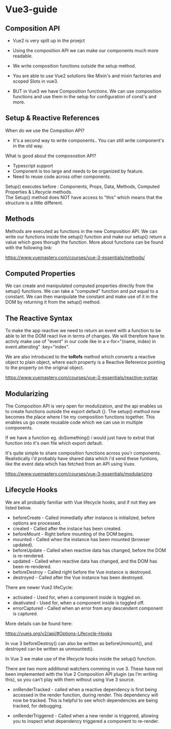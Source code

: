 # Vue3-guide

## Composition API

- Vue2 is very spilt up in the proejct

- Using the composition API we can make our components much more readable.
- We write composition functions outside the setup method.  
- You are able to use Vue2 solutions like Mixin's and mixin factories and scoped Slots in vue3.
- BUT in Vue3 we have Composition functions. We can use composition functions and use them in the setup for configuration of const's and more. 

## Setup & Reactive References 

When do we use the Compsition API? 

- It's a second way to write components.. You can still write component's in the old way. 

What is good about the composostion API? 
- Typescript support 
- Component is too large and needs to be organized by feature. 
- Need to reuse code across other components. 

Setup() executes before : Components, Props, Data, Methods, Computed Properties & Lifecycle methods. <br>
The Setup() method does NOT have access to "this" which means that the structure is a little different. 

## Methods

Methods are executed as functions in the new Composition API. We can write our functions inside the setup() function and make our setup() return a value which goes thorugh the function. More about functions can be found with the following link:

https://www.vuemastery.com/courses/vue-3-essentials/methods/

## Computed Properties 

We can create and manipulated computed properties directly from the setup() functions. We can take a "computed" function and put equal to a constant. We can then manipulate the constant and make use of it in the DOM by returning it from the setup() method. 

## The Reactive Syntax 

To make the app reactive we need to return an event with a function to be able to let the DOM react live in terms of changes. We will therefore have to activly make use of "event" in our code like in a v-for="(name, index) in event.attending" :key="index". 

We are also introduced to the <b>toRefs</b> method which converts a reactive object to plain object, where each property is a Reactive Reference pointing to the property on the original object. 

https://www.vuemastery.com/courses/vue-3-essentials/reactive-syntax

## Modularizing 

The Composition API is very open for modulization, and the api enables us to create functions outside the export default {}. The setup() method now becomes the place where I tie my composition functions together. 
This enables us go create reusable code which we can use in multiple components. 

If we have a function eg. doSomething() i would just have to extrat that function into it's own file which export default. 

It's quite simple to share composition functions across you'r components. Realistically i'd probably have shared data which i'd send these funtions, like the event data which has fetched from an API using Vuex. 

https://www.vuemastery.com/courses/vue-3-essentials/modularizing

## Lifecycle Hooks 

We are all probably familiar with Vue lifecycle hooks, and if not they are listed below. 

- beforeCreate - Called immediatly after instance is initialized, before options are processed. 
- created - Called after the instace has been created. 
- beforeMount - Right before mounting of the DOM begins. 
- mounted - Called when the instance has been mounted (browser updated). 
- beforeUpdate - Called when reactive data has changed, before the DOM is re-rendered. 
- updated - Called when reactive data has changed, and the DOM has been re-rendered. 
- beforeDestroy - Called right before the Vue instance is destroyed. 
- destroyed - Called after the Vue instance has been destroyed. 

There are newer Vue2 lifeCycle: 

- activated - Used for, when a component inside is toggled on. 
- deativated - Used for, when a component inside is toggled off. 
- errorCaptured - Called when an error from any descendent component is captured. 

More details can be found here:

https://vuejs.org/v2/api/#Options-Lifecycle-Hooks

In vue 3 beforeDestroy() can also be written as beforeUnmount(), and destroyed can be written as unmounted().

In Vue 3 we make use of the lifecycle hooks inside the setup() function.

There are two more additional watchers comming in vue 3. These have not been implemented with the Vue 2 Composition API plugin (as I’m writing this), so you can’t play with them without using Vue 3 source.

- onRenderTracked - called when a reactive dependency is first being accessed in the render function, during render. This dependency will now be tracked. This is helpful to see which dependencies are being tracked, for debugging.

- onRenderTriggered - Called when a new render is triggered, allowing you to inspect what dependency triggered a component to re-render.
